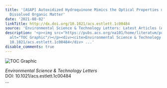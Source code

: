 ```yaml
---
title: '[ASAP] Autoxidized Hydroquinone Mimics the Optical Properties of Chromophoric
  Dissolved Organic Matter'
date: '2021-08-02'
linkTitle: http://dx.doi.org/10.1021/acs.estlett.1c00484
source: 'Environmental Science & Technology Letters: Latest Articles (ACS Publications)'
description: '<p><img src="https://pubs.acs.org/na101/home/literatum/publisher/achs/journals/content/estlcu/0/estlcu.ahead-of-print/acs.estlett.1c00484/20210802/images/medium/ez1c00484_0004.gif"
  alt="TOC Graphic"/></p><div><cite>Environmental Science & Technology Letters</cite></div><div>DOI:
  10.1021/acs.estlett.1c00484</div> ...'
disable_comments: true
---
```

<p><img src="https://pubs.acs.org/na101/home/literatum/publisher/achs/journals/content/estlcu/0/estlcu.ahead-of-print/acs.estlett.1c00484/20210802/images/medium/ez1c00484_0004.gif" alt="TOC Graphic"/></p><div><cite>Environmental Science & Technology Letters</cite></div><div>DOI: 10.1021/acs.estlett.1c00484</div> ...